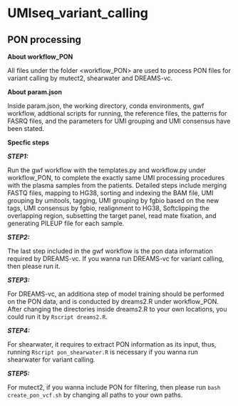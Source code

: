# UMIseq_variant_calling
## PON processing
**About workflow_PON**

All files under the folder <workflow_PON> are used to process PON files for variant calling by mutect2, shearwater and DREAMS-vc.

**About param.json**

Inside param.json, the working directory, conda environments, gwf workflow, addtional scripts for running, the reference files, the patterns for FASRQ files, and the parameters for UMI grouping and UMI consensus have been stated. 

**Specfic steps** 

***STEP1:*** 

Run the gwf workflow with the templates.py and workflow.py under workflow_PON, to complete the exactly same UMI processing procedures with the plasma samples from the patients. Detailed steps include merging FASTQ files, mapping to HG38, sorting and indexing the BAM file, UMI grouping by umitools, tagging, UMI grouping by fgbio based on the new tags, UMI consensus by fgbio, realignment to HG38, Softclipping the overlapping region, subsetting the target panel, read mate fixation, and generating PILEUP file for each sample.

***STEP2:*** 

The last step included in the gwf workflow is the pon data information required by DREAMS-vc. If you wanna run DREAMS-vc for variant calling, then please run it.

***STEP3:*** 

For DREAMS-vc, an additiona step of model training should be performed on the PON data, and is conducted by dreams2.R under workflow_PON. After changing the directories inside dreams2.R to your own locations, you could run it by `Rscript dreams2.R`.

***STEP4:*** 

For shearwater, it requires to extract PON information as its input, thus, running `Rscript pon_shearwater.R` is necessary if you wanna run shearwater for variant calling.

***STEP5:*** 

For mutect2, if you wanna include PON for filtering, then please run `bash create_pon_vcf.sh` by changing all paths to your own paths.
